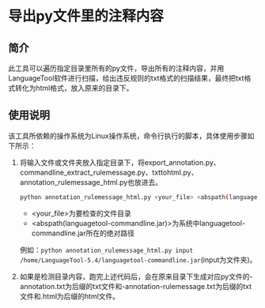 # 导出py文件里的注释内容

## 简介

此工具可以遍历指定目录里所有的py文件，导出所有的注释内容，并用LanguageTool软件进行扫描，给出违反规则的txt格式的扫描结果，最终把txt格式转化为html格式，放入原来的目录下。

## 使用说明

该工具所依赖的操作系统为Linux操作系统，命令行执行的脚本，具体使用步骤如下所示：

1. 将输入文件或文件夹放入指定目录下，将export_annotation.py、commandline_extract_rulemessage.py、txttohtml.py、annotation_rulemessage_html.py也放进去。

   ```bash
   python annotation_rulemessage_html.py <your_file> <abspath(languagetool-commandline.jar)>
   ```

   - <your_file>为要检查的文件目录
   - <abspath(languagetool-commandline.jar)>为系统中languagetool-commandline.jar所在的绝对路径

   例如：`python annotation_rulemessage_html.py input /home/LanguageTool-5.4/languagetool-commandline.jar`(input为文件夹)。

2. 如果是检测目录内容，跑完上述代码后，会在原来目录下生成对应py文件的-annotation.txt为后缀的txt文件和-annotation-rulemessage.txt为后缀的txt文件和.html为后缀的html文件。
